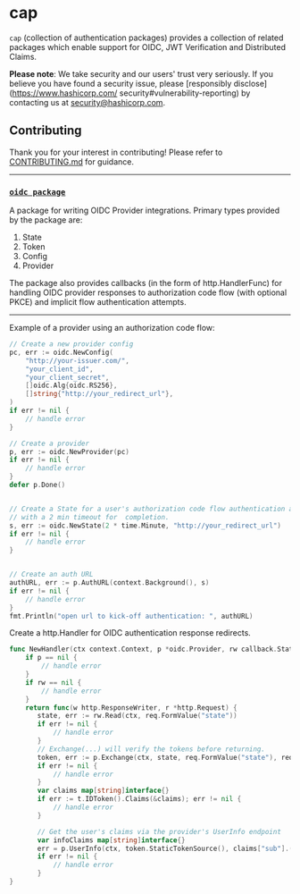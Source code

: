 # cap

`cap` (collection of authentication packages) provides a collection of related
packages which enable support for OIDC, JWT Verification and Distributed Claims.

**Please note**: We take security and our users' trust very seriously. If you 
believe you have found a security issue, please [responsibly
disclose](https://www.hashicorp.com/ security#vulnerability-reporting) by
contacting us at  security@hashicorp.com.

## Contributing

Thank you for your interest in contributing! Please refer to
[CONTRIBUTING.md](https://github.com/hashicorp/waypoint/blob/master/.github/CONTRIBUTING.md)
for guidance. 

<hr>

### [`oidc package`](./oidc) 
 A package for writing OIDC Provider integrations. Primary types provided by the
 package are: 
 1. State
 2. Token
 3. Config
 4. Provider 

The package also provides callbacks (in the form of http.HandlerFunc) for
handling OIDC provider responses to authorization code flow (with optional PKCE)
and implicit flow authentication attempts.
<hr>

Example of a provider using an authorization code flow:
```go
// Create a new provider config
pc, err := oidc.NewConfig(
    "http://your-issuer.com/",
    "your_client_id",
    "your_client_secret",
    []oidc.Alg{oidc.RS256},
    []string{"http://your_redirect_url"},
)
if err != nil {
    // handle error
}

// Create a provider
p, err := oidc.NewProvider(pc)
if err != nil {
    // handle error
}
defer p.Done()


// Create a State for a user's authorization code flow authentication attempt, 
// with a 2 min timeout for  completion. 
s, err := oidc.NewState(2 * time.Minute, "http://your_redirect_url")
if err != nil {
    // handle error
}


// Create an auth URL
authURL, err := p.AuthURL(context.Background(), s)
if err != nil {
    // handle error
}
fmt.Println("open url to kick-off authentication: ", authURL)
```

Create a http.Handler for OIDC authentication response redirects.
```go
func NewHandler(ctx context.Context, p *oidc.Provider, rw callback.StateReader) (http.HandlerFunc, error)
    if p == nil { 
        // handle error
    }
    if rw == nil {
        // handle error
    }
    return func(w http.ResponseWriter, r *http.Request) {
       state, err := rw.Read(ctx, req.FormValue("state"))
       if err != nil {
           // handle error
       }
       // Exchange(...) will verify the tokens before returning. 
       token, err := p.Exchange(ctx, state, req.FormValue("state"), req.FormValue("code"))
       if err != nil {
           // handle error
       }
       var claims map[string]interface{}
       if err := t.IDToken().Claims(&claims); err != nil {
           // handle error
       }

       // Get the user's claims via the provider's UserInfo endpoint
       var infoClaims map[string]interface{}
       err = p.UserInfo(ctx, token.StaticTokenSource(), claims["sub"].(string), &infoClaims)
       if err != nil {
           // handle error
       }
}
```
  
 
